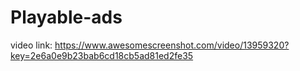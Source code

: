 # Playable-ads
video link: https://www.awesomescreenshot.com/video/13959320?key=2e6a0e9b23bab6cd18cb5ad81ed2fe35
